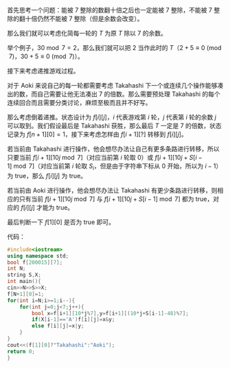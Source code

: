 首先思考一个问题：能被 $7$ 整除的数翻十倍之后也一定能被 $7$ 整除，不能被 $7$ 整除的翻十倍仍然不能被 $7$ 整除（但是余数会改变）。

那么我们就可以考虑化简每一轮的 $T$ 为原 $T$ 除以 $7$ 的余数。

举个例子，$30\bmod{7}=2$，那么我们就可以把 $2$ 当作此时的 $T$（$2+5 \equiv 0 \pmod{7}$，$30+5 \equiv 0 \pmod{7}$）。

接下来考虑递推游戏过程。

对于 Aoki 来说自己的每一轮都需要考虑 Takahashi 下一个或连续几个操作能够凑出的数，而自己需要让他无法凑出 $7$ 的倍数。那么需要预处理 Takahashi 的每个连续回合而且需要分类讨论，麻烦至极而且并不好写。

那么考虑倒着递推。状态设计为 $f[i][j]$，$i$ 代表游戏第 $i$ 轮，$j$ 代表第 $i$ 轮的余数 $j$ 可以取到。我们假设最后是 Takahashi 获胜，那么最后 $T$ 一定是 $7$ 的倍数，状态记录为 $f[n+1][0]=1$，接下来考虑怎样由 $f[i+1][?]$ 转移到 $f[i][j]$。

若当前由 Takahashi 进行操作，他会想尽办法让自己有更多条路进行转移，所以只要当前 $f[i+1][10j \bmod 7]$（对应当前第 $i$ 轮取 $0$）或 $f[i+1][10j+S[i-1] \bmod 7]$（对应当前第 $i$ 轮取 $S_i$，但是由于字符串下标从 $0$ 开始，所以为 $i-1$）为 true，那么 $f[i][j]$ 为 true。

若当前由 Aoki 进行操作，他会想尽办法让 Takahashi 有更少条路进行转移，则相应的只有当前 $f[i+1][10j \bmod 7]$ 与 $f[i+1][10j+S[i-1] \bmod 7]$ 都为 true，对应的 $f[i][j]$ 才能为 true。

最后判断一下 $f[1][0]$ 是否为 true 即可。

代码：
```cpp
#include<iostream>
using namespace std;
bool f[200015][7];
int N;
string S,X;
int main(){
cin>>N>>S>>X;
f[N+1][0]=1;
for(int i=N;i>=1;i--){
	for(int j=0;j<7;j++){
		bool x=f[i+1][10*j%7],y=f[i+1][(10*j+S[i-1]-48)%7];
		if(X[i-1]=='A')f[i][j]=x&y;
		else f[i][j]=x|y;
	}
}
cout<<(f[1][0]?"Takahashi":"Aoki");
return 0;
}
```